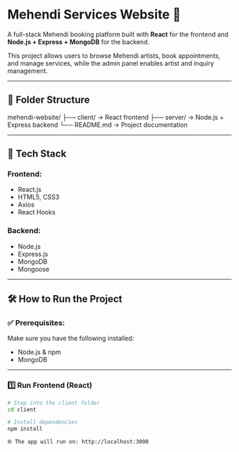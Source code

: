 # Mehendi Services Website 💚

A full-stack Mehendi booking platform built with **React** for the frontend and **Node.js + Express + MongoDB** for the backend.

This project allows users to browse Mehendi artists, book appointments, and manage services, while the admin panel enables artist and inquiry management.

---

## 📁 Folder Structure
mehendi-website/
├── client/ → React frontend
├── server/ → Node.js + Express backend
└── README.md → Project documentation


---

## 🚀 Tech Stack

### Frontend:
- React.js
- HTML5, CSS3
- Axios
- React Hooks

### Backend:
- Node.js
- Express.js
- MongoDB
- Mongoose
 
---

## 🛠️ How to Run the Project

### ✅ Prerequisites:
Make sure you have the following installed:
- Node.js & npm
- MongoDB  

---

### 1️⃣ Run Frontend (React)

```bash
# Step into the client folder
cd client

# Install dependencies
npm install

🌐 The app will run on: http://localhost:3000

